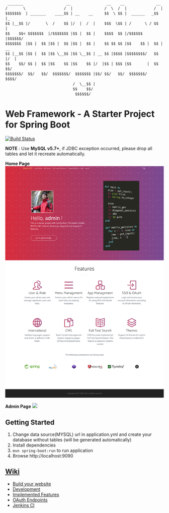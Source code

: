 	
	 _______                   __                __    __              __     
	/       \                 /  |              /  \  /  |            /  |  
	$$$$$$$  | _______    ____$$ | __    __     $$  \ $$ |  ______   _$$ |_   
	$$ |__$$ |/       \  /    $$ |/  |  /  |    $$$  \$$ | /      \ / $$   |
	$$    $$< $$$$$$$  |/$$$$$$$ |$$ |  $$ |    $$$$  $$ |/$$$$$$  |$$$$$$/   
	$$$$$$$  |$$ |  $$ |$$ |  $$ |$$ |  $$ |    $$ $$ $$ |$$    $$ |  $$ | __ 
	$$ |__$$ |$$ |  $$ |$$ \__$$ |$$ \__$$ | __ $$ |$$$$ |$$$$$$$$/   $$ |/  | 
	$$    $$/ $$ |  $$ |$$    $$ |$$    $$ |/  |$$ | $$$ |$$       |  $$  $$/ 
	$$$$$$$/  $$/   $$/  $$$$$$$/  $$$$$$$ |$$/ $$/   $$/  $$$$$$$/    $$$$/  
	                              /  \__$$ |                                  
	                              $$    $$/                                   
	                               $$$$$$/                                    

# Web Framework - A Starter Project for Spring Boot

[![Build Status](http://111.231.222.123:8080/jenkins/buildStatus/icon?job=web-framework-for-java/master)](http://jenkins.bndy.net)

**NOTE** : Use **MySQL v5.7+**, if JDBC exception occurred, please drop all tables and let it recreate automatically.

**Home Page**
![](https://raw.githubusercontent.com/bndynet/web-framework-for-java/master/docs/img/home.png)

**Admin Page**
![](https://raw.githubusercontent.com/bndynet/web-framework-for-java/master/docs/img/admin-home.png)


## Getting Started

1. Change data source(MYSQL) url in application.yml and create your database without tables (will be generated automatically)
1. Install dependencies
1. `mvn spring-boot:run` to run application
1. Browse http://localhost:9090

## [Wiki](https://github.com/bndynet/web-framework-for-java/wiki)

- [Build your website](https://github.com/bndynet/web-framework-for-java/wiki/Build-your-website)
- [Development](https://github.com/bndynet/web-framework-for-java/wiki/Development)
- [Implemented Features](https://github.com/bndynet/web-framework-for-java/wiki/Implemented-Features)
- [OAuth Endpoints](https://github.com/bndynet/web-framework-for-java/wiki/OAuth-Endpoints)
- [Jenkins CI](https://github.com/bndynet/web-framework-for-java/wiki/Jenkins-CI)

